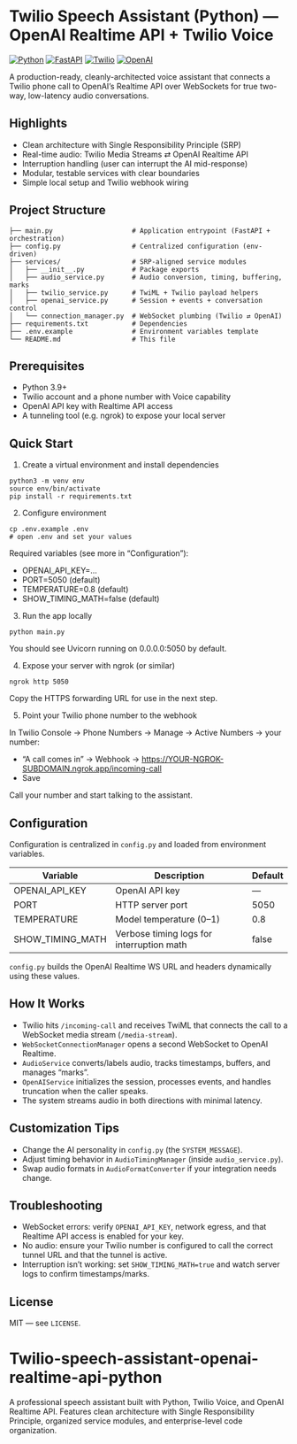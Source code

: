 # Twilio Speech Assistant (Python) — OpenAI Realtime API + Twilio Voice

[![Python](https://img.shields.io/badge/Python-3.9%2B-blue?style=flat-square&logo=python)](https://python.org)
[![FastAPI](https://img.shields.io/badge/FastAPI-Framework-009688?style=flat-square&logo=fastapi)](https://fastapi.tiangolo.com)
[![Twilio](https://img.shields.io/badge/Twilio-Voice%20API-F22F46?style=flat-square&logo=twilio)](https://twilio.com)
[![OpenAI](https://img.shields.io/badge/OpenAI-Realtime%20API-412991?style=flat-square&logo=openai)](https://platform.openai.com)

A production-ready, cleanly-architected voice assistant that connects a Twilio phone call to OpenAI’s Realtime API over WebSockets for true two-way, low-latency audio conversations.

## Highlights

- Clean architecture with Single Responsibility Principle (SRP)
- Real-time audio: Twilio Media Streams ⇄ OpenAI Realtime API
- Interruption handling (user can interrupt the AI mid-response)
- Modular, testable services with clear boundaries
- Simple local setup and Twilio webhook wiring

## Project Structure

```
├── main.py                    # Application entrypoint (FastAPI + orchestration)
├── config.py                  # Centralized configuration (env-driven)
├── services/                  # SRP-aligned service modules
│   ├── __init__.py            # Package exports
│   ├── audio_service.py       # Audio conversion, timing, buffering, marks
│   ├── twilio_service.py      # TwiML + Twilio payload helpers
│   ├── openai_service.py      # Session + events + conversation control
│   └── connection_manager.py  # WebSocket plumbing (Twilio ⇄ OpenAI)
├── requirements.txt           # Dependencies
├── .env.example               # Environment variables template
└── README.md                  # This file
```

## Prerequisites

- Python 3.9+
- Twilio account and a phone number with Voice capability
- OpenAI API key with Realtime API access
- A tunneling tool (e.g. ngrok) to expose your local server

## Quick Start

1) Create a virtual environment and install dependencies

```
python3 -m venv env
source env/bin/activate
pip install -r requirements.txt
```

2) Configure environment

```
cp .env.example .env
# open .env and set your values
```

Required variables (see more in “Configuration”):

- OPENAI_API_KEY=...
- PORT=5050 (default)
- TEMPERATURE=0.8 (default)
- SHOW_TIMING_MATH=false (default)

3) Run the app locally

```
python main.py
```

You should see Uvicorn running on 0.0.0.0:5050 by default.

4) Expose your server with ngrok (or similar)

```
ngrok http 5050
```

Copy the HTTPS forwarding URL for use in the next step.

5) Point your Twilio phone number to the webhook

In Twilio Console → Phone Numbers → Manage → Active Numbers → your number:

- “A call comes in” → Webhook → https://YOUR-NGROK-SUBDOMAIN.ngrok.app/incoming-call
- Save

Call your number and start talking to the assistant.

## Configuration

Configuration is centralized in `config.py` and loaded from environment variables.

| Variable          | Description                                  | Default |
|-------------------|----------------------------------------------|---------|
| OPENAI_API_KEY    | OpenAI API key                                | —       |
| PORT              | HTTP server port                              | 5050    |
| TEMPERATURE       | Model temperature (0–1)                       | 0.8     |
| SHOW_TIMING_MATH  | Verbose timing logs for interruption math     | false   |

`config.py` builds the OpenAI Realtime WS URL and headers dynamically using these values.

## How It Works

- Twilio hits `/incoming-call` and receives TwiML that connects the call to a WebSocket media stream (`/media-stream`).
- `WebSocketConnectionManager` opens a second WebSocket to OpenAI Realtime.
- `AudioService` converts/labels audio, tracks timestamps, buffers, and manages “marks”.
- `OpenAIService` initializes the session, processes events, and handles truncation when the caller speaks.
- The system streams audio in both directions with minimal latency.

## Customization Tips

- Change the AI personality in `config.py` (the `SYSTEM_MESSAGE`).
- Adjust timing behavior in `AudioTimingManager` (inside `audio_service.py`).
- Swap audio formats in `AudioFormatConverter` if your integration needs change.

## Troubleshooting

- WebSocket errors: verify `OPENAI_API_KEY`, network egress, and that Realtime API access is enabled for your key.
- No audio: ensure your Twilio number is configured to call the correct tunnel URL and that the tunnel is active.
- Interruption isn’t working: set `SHOW_TIMING_MATH=true` and watch server logs to confirm timestamps/marks.

## License

MIT — see `LICENSE`.
# Twilio-speech-assistant-openai-realtime-api-python
A professional speech assistant built with Python, Twilio Voice, and OpenAI Realtime API. Features clean architecture with Single Responsibility Principle, organized service modules, and enterprise-level code organization.
